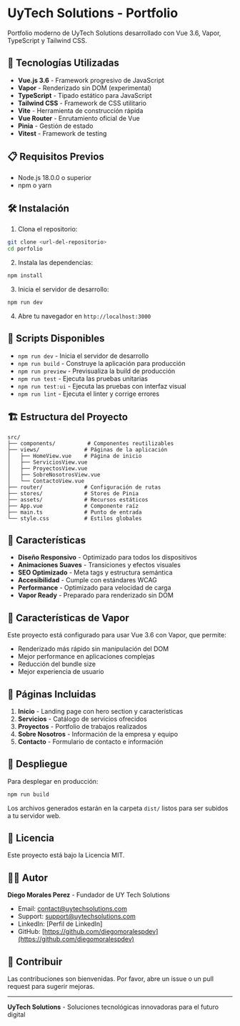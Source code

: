 # UyTech Solutions - Portfolio

Portfolio moderno de UyTech Solutions desarrollado con Vue 3.6, Vapor, TypeScript y Tailwind CSS.

## 🚀 Tecnologías Utilizadas

- **Vue.js 3.6** - Framework progresivo de JavaScript
- **Vapor** - Renderizado sin DOM (experimental)
- **TypeScript** - Tipado estático para JavaScript
- **Tailwind CSS** - Framework de CSS utilitario
- **Vite** - Herramienta de construcción rápida
- **Vue Router** - Enrutamiento oficial de Vue
- **Pinia** - Gestión de estado
- **Vitest** - Framework de testing

## 📋 Requisitos Previos

- Node.js 18.0.0 o superior
- npm o yarn

## 🛠️ Instalación

1. Clona el repositorio:
```bash
git clone <url-del-repositorio>
cd porfolio
```

2. Instala las dependencias:
```bash
npm install
```

3. Inicia el servidor de desarrollo:
```bash
npm run dev
```

4. Abre tu navegador en `http://localhost:3000`

## 📜 Scripts Disponibles

- `npm run dev` - Inicia el servidor de desarrollo
- `npm run build` - Construye la aplicación para producción
- `npm run preview` - Previsualiza la build de producción
- `npm run test` - Ejecuta las pruebas unitarias
- `npm run test:ui` - Ejecuta las pruebas con interfaz visual
- `npm run lint` - Ejecuta el linter y corrige errores

## 🏗️ Estructura del Proyecto

```
src/
├── components/          # Componentes reutilizables
├── views/              # Páginas de la aplicación
│   ├── HomeView.vue    # Página de inicio
│   ├── ServiciosView.vue
│   ├── ProyectosView.vue
│   ├── SobreNosotrosView.vue
│   └── ContactoView.vue
├── router/             # Configuración de rutas
├── stores/             # Stores de Pinia
├── assets/             # Recursos estáticos
├── App.vue             # Componente raíz
├── main.ts             # Punto de entrada
└── style.css           # Estilos globales
```

## 🎨 Características

- **Diseño Responsivo** - Optimizado para todos los dispositivos
- **Animaciones Suaves** - Transiciones y efectos visuales
- **SEO Optimizado** - Meta tags y estructura semántica
- **Accesibilidad** - Cumple con estándares WCAG
- **Performance** - Optimizado para velocidad de carga
- **Vapor Ready** - Preparado para renderizado sin DOM

## 🌟 Características de Vapor

Este proyecto está configurado para usar Vue 3.6 con Vapor, que permite:

- Renderizado más rápido sin manipulación del DOM
- Mejor performance en aplicaciones complejas
- Reducción del bundle size
- Mejor experiencia de usuario

## 📱 Páginas Incluidas

1. **Inicio** - Landing page con hero section y características
2. **Servicios** - Catálogo de servicios ofrecidos
3. **Proyectos** - Portfolio de trabajos realizados
4. **Sobre Nosotros** - Información de la empresa y equipo
5. **Contacto** - Formulario de contacto e información

## 🚀 Despliegue

Para desplegar en producción:

```bash
npm run build
```

Los archivos generados estarán en la carpeta `dist/` listos para ser subidos a tu servidor web.

## 📄 Licencia

Este proyecto está bajo la Licencia MIT.

## 👨‍💻 Autor

**Diego Morales Perez** - Fundador de UY Tech Solutions

- Email: contact@uytechsolutions.com
- Support: support@uytechsolutions.com
- LinkedIn: [Perfil de LinkedIn]
- GitHub: [https://github.com/diegomoralespdev](https://github.com/diegomoralespdev)

## 🤝 Contribuir

Las contribuciones son bienvenidas. Por favor, abre un issue o un pull request para sugerir mejoras.

---

**UyTech Solutions** - Soluciones tecnológicas innovadoras para el futuro digital